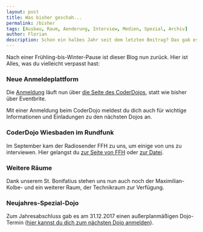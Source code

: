 ```yaml
---
layout: post
title: Was bisher geschah...
permalink: /bisher
tags: [Ausbau, Raum, Aenderung, Interview, Medien, Spezial, Archiv]
author: Florian
description: Schon ein halbes Jahr seit dem letzten Beitrag? Das gab es Neues.
---
```


Nach einer Frühling-bis-Winter-Pause ist dieser Blog nun zurück. Hier ist Alles, was du vielleicht verpasst hast:

### Neue Anmeldeplattform

Die [Anmeldung](https://coderdojo-wiesbaden.de/anmeldung) läuft nun über [die Seite des CoderDojos](https://zen.coderdojo.com/), statt wie bisher über Eventbrite.

<!--break-->

Mit einer Anmeldung beim CoderDojo meldest du dich auch für wichtige Informationen und Einladungen zu den nächsten Dojos an.

### CoderDojo Wiesbaden im Rundfunk

Im September kam der Radiosender FFH zu uns, um einige von uns zu interviewen. Hier gelangst du [zur Seite von FFH](https://www.ffh.de/on-air/sendungen/kreuz-quer/toController/Topic/toAction/show/toId/136009/toTopic/kreuz-quer-programmieren-im-coderdojo.html) oder [zur Datei](https://drive.google.com/open?id=1dil_4jcJfmP3xyBRud5WQr0yroWySlUy).

### Weitere Räume

Dank unserem  St. Bonifatius stehen uns nun auch noch der Maximilian-Kolbe- und ein weiterer Raum, der Technikraum zur Verfügung.

### Neujahres-Spezial-Dojo

Zum Jahresabschluss gab es am 31.12.2017 einen außerplanmäßigen Dojo-Termin ([hier kannst du dich zum nächsten Dojo anmelden](https://coderdojo-wiesbaden.de/anmeldung)).